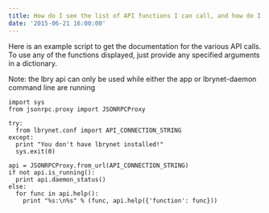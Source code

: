 ```yaml
---
title: How do I see the list of API functions I can call, and how do I call them?
date: '2015-06-21 16:00:00'
---
```


Here is an example script to get the documentation for the various API calls. To use any of the functions displayed, just provide any specified arguments in a dictionary.

Note: the lbry api can only be used while either the app or lbrynet-daemon command line are running

    import sys
    from jsonrpc.proxy import JSONRPCProxy

    try:
      from lbrynet.conf import API_CONNECTION_STRING
    except:
      print "You don't have lbrynet installed!"
      sys.exit(0)
  
    api = JSONRPCProxy.from_url(API_CONNECTION_STRING)
    if not api.is_running():
      print api.daemon_status()
    else:
      for func in api.help():
        print "%s:\n%s" % (func, api.help({'function': func}))
